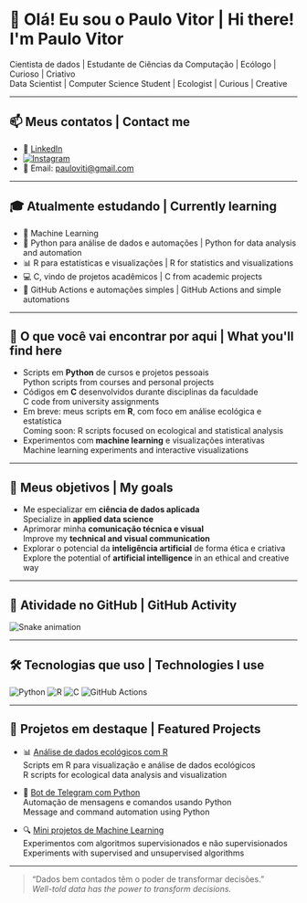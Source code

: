 # 👋 Olá! Eu sou o Paulo Vitor | Hi there! I'm Paulo Vitor

Cientista de dados | Estudante de Ciências da Computação | Ecólogo | Curioso | Criativo  
Data Scientist | Computer Science Student | Ecologist | Curious | Creative

---

## 📫 Meus contatos | Contact me

- 💼 [LinkedIn](https://www.linkedin.com/in/paulo-vitor-bernardo-09249931)  
- [![Instagram](https://img.shields.io/badge/Instagram-paulo__dev-purple?logo=instagram&style=for-the-badge)](https://www.instagram.com/paulovbernardo/)  
- 📧 Email: pauloviti@gmail.com

---

## 🎓 Atualmente estudando | Currently learning

- 🧠 Machine Learning  
- 🐍 Python para análise de dados e automações | Python for data analysis and automation  
- 📊 R para estatísticas e visualizações | R for statistics and visualizations  
- 💻 C, vindo de projetos acadêmicos | C from academic projects  
- 🔄 GitHub Actions e automações simples | GitHub Actions and simple automations

---

## 🚀 O que você vai encontrar por aqui | What you'll find here

- Scripts em **Python** de cursos e projetos pessoais  
  Python scripts from courses and personal projects  
- Códigos em **C** desenvolvidos durante disciplinas da faculdade  
  C code from university assignments  
- Em breve: meus scripts em **R**, com foco em análise ecológica e estatística  
  Coming soon: R scripts focused on ecological and statistical analysis  
- Experimentos com **machine learning** e visualizações interativas  
  Machine learning experiments and interactive visualizations

---

## 🎯 Meus objetivos | My goals

- Me especializar em **ciência de dados aplicada**  
  Specialize in **applied data science**  
- Aprimorar minha **comunicação técnica e visual**  
  Improve my **technical and visual communication**  
- Explorar o potencial da **inteligência artificial** de forma ética e criativa  
  Explore the potential of **artificial intelligence** in an ethical and creative way

---

## 🐍 Atividade no GitHub | GitHub Activity

![Snake animation](https://github.com/PauloVBernardo/output/github-snake.svg)

---

## 🛠️ Tecnologias que uso | Technologies I use

![Python](https://img.shields.io/badge/Python-3776AB?logo=python&logoColor=white&style=for-the-badge)
![R](https://img.shields.io/badge/R-276DC3?logo=r&logoColor=white&style=for-the-badge)
![C](https://img.shields.io/badge/C-00599C?logo=c&logoColor=white&style=for-the-badge)
![GitHub Actions](https://img.shields.io/badge/GitHub_Actions-2088FF?logo=github-actions&logoColor=white&style=for-the-badge)

---

## 🌟 Projetos em destaque | Featured Projects

- 📊 [Análise de dados ecológicos com R](https://github.com/PauloVBernardo/ecologia-r)  
  Scripts em R para visualização e análise de dados ecológicos  
  R scripts for ecological data analysis and visualization

- 🤖 [Bot de Telegram com Python](https://github.com/PauloVBernardo/telegram-bot)  
  Automação de mensagens e comandos usando Python  
  Message and command automation using Python

- 🔍 [Mini projetos de Machine Learning](https://github.com/PauloVBernardo/ml-projects)  
  Experimentos com algoritmos supervisionados e não supervisionados  
  Experiments with supervised and unsupervised algorithms

---

> “Dados bem contados têm o poder de transformar decisões.”  
> *Well-told data has the power to transform decisions.*
